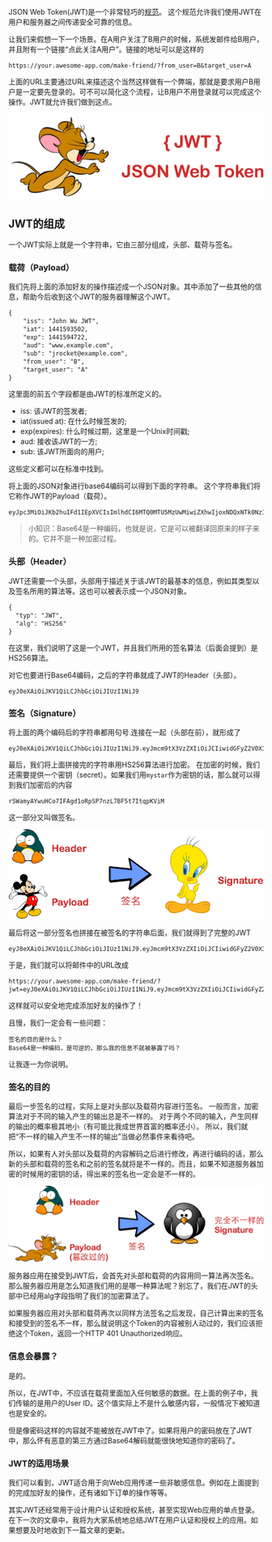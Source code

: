 JSON Web Token(JWT)是一个非常轻巧的[规范](https://tools.ietf.org/html/draft-ietf-oauth-json-web-token-32)。
这个规范允许我们使用JWT在用户和服务器之间传递安全可靠的信息。

让我们来假想一下一个场景。在A用户关注了B用户的时候，系统发邮件给B用户，并且附有一个链接“点此关注A用户”。链接的地址可以是这样的
```text
https://your.awesome-app.com/make-friend/?from_user=B&target_user=A
```
上面的URL主要通过URL来描述这个当然这样做有一个弊端，那就是要求用户B用户是一定要先登录的。可不可以简化这个流程，让B用户不用登录就可以完成这个操作。JWT就允许我们做到这点。

![](images/jwt.png)

## JWT的组成
一个JWT实际上就是一个字符串，它由三部分组成，头部、载荷与签名。

### 载荷（Payload）
我们先将上面的添加好友的操作描述成一个JSON对象。其中添加了一些其他的信息，帮助今后收到这个JWT的服务器理解这个JWT。

```text
{
    "iss": "John Wu JWT",
    "iat": 1441593502,
    "exp": 1441594722,
    "aud": "www.example.com",
    "sub": "jrocket@example.com",
    "from_user": "B",
    "target_user": "A"
}
```
这里面的前五个字段都是由JWT的标准所定义的。

- iss: 该JWT的签发者;
- iat(issued at): 在什么时候签发的;
- exp(expires): 什么时候过期，这里是一个Unix时间戳;
- aud: 接收该JWT的一方;
- sub: 该JWT所面向的用户;

这些定义都可以在标准中找到。

将上面的JSON对象进行base64编码可以得到下面的字符串。
这个字符串我们将它称作JWT的Payload（载荷）。

```text
eyJpc3MiOiJKb2huIFd1IEpXVCIsImlhdCI6MTQ0MTU5MzUwMiwiZXhwIjoxNDQxNTk0NzIyLCJhdWQiOiJ3d3cuZXhhbXBsZS5jb20iLCJzdWIiOiJqcm9ja2V0QGV4YW1wbGUuY29tIiwiZnJvbV91c2VyIjoiQiIsInRhcmdldF91c2VyIjoiQSJ9
```
>小知识：Base64是一种编码，也就是说，它是可以被翻译回原来的样子来的。它并不是一种加密过程。

### 头部（Header）

JWT还需要一个头部，头部用于描述关于该JWT的最基本的信息，例如其类型以及签名所用的算法等。这也可以被表示成一个JSON对象。

```text
{
  "typ": "JWT",
  "alg": "HS256"
}
```
在这里，我们说明了这是一个JWT，并且我们所用的签名算法（后面会提到）是HS256算法。

对它也要进行Base64编码，之后的字符串就成了JWT的Header（头部）。

```text
eyJ0eXAiOiJKV1QiLCJhbGciOiJIUzI1NiJ9
```

### 签名（Signature）
将上面的两个编码后的字符串都用句号.连接在一起（头部在前），就形成了

```text
eyJ0eXAiOiJKV1QiLCJhbGciOiJIUzI1NiJ9.eyJmcm9tX3VzZXIiOiJCIiwidGFyZ2V0X3VzZXIiOiJBIn0
```
最后，我们将上面拼接完的字符串用HS256算法进行加密。
在加密的时候，我们还需要提供一个密钥（secret）。如果我们用`mystar`作为密钥的话，那么就可以得到我们加密后的内容
```text
rSWamyAYwuHCo7IFAgd1oRpSP7nzL7BF5t7ItqpKViM
```
这一部分又叫做签名。

![](images/sig1.png)

最后将这一部分签名也拼接在被签名的字符串后面，我们就得到了完整的JWT

```text
eyJ0eXAiOiJKV1QiLCJhbGciOiJIUzI1NiJ9.eyJmcm9tX3VzZXIiOiJCIiwidGFyZ2V0X3VzZXIiOiJBIn0.rSWamyAYwuHCo7IFAgd1oRpSP7nzL7BF5t7ItqpKViM
```

于是，我们就可以将邮件中的URL改成
```text
https://your.awesome-app.com/make-friend/?jwt=eyJ0eXAiOiJKV1QiLCJhbGciOiJIUzI1NiJ9.eyJmcm9tX3VzZXIiOiJCIiwidGFyZ2V0X3VzZXIiOiJBIn0.rSWamyAYwuHCo7IFAgd1oRpSP7nzL7BF5t7ItqpKViM
```

这样就可以安全地完成添加好友的操作了！

且慢，我们一定会有一些问题：
```text
签名的目的是什么？
Base64是一种编码，是可逆的，那么我的信息不就被暴露了吗？
```

让我逐一为你说明。

### 签名的目的
最后一步签名的过程，实际上是对头部以及载荷内容进行签名。
一般而言，加密算法对于不同的输入产生的输出总是不一样的。
对于两个不同的输入，产生同样的输出的概率极其地小（有可能比我成世界首富的概率还小）。
所以，我们就把“不一样的输入产生不一样的输出”当做必然事件来看待吧。

所以，如果有人对头部以及载荷的内容解码之后进行修改，再进行编码的话，那么新的头部和载荷的签名和之前的签名就将是不一样的。而且，如果不知道服务器加密的时候用的密钥的话，得出来的签名也一定会是不一样的。

![](images/sig2.png)

服务器应用在接受到JWT后，会首先对头部和载荷的内容用同一算法再次签名。那么服务器应用是怎么知道我们用的是哪一种算法呢？别忘了，我们在JWT的头部中已经用alg字段指明了我们的加密算法了。
     
如果服务器应用对头部和载荷再次以同样方法签名之后发现，自己计算出来的签名和接受到的签名不一样，那么就说明这个Token的内容被别人动过的，我们应该拒绝这个Token，返回一个HTTP 401 Unauthorized响应。

### 信息会暴露？
是的。

所以，在JWT中，不应该在载荷里面加入任何敏感的数据。在上面的例子中，我们传输的是用户的User ID。这个值实际上不是什么敏感内容，一般情况下被知道也是安全的。

但是像密码这样的内容就不能被放在JWT中了。如果将用户的密码放在了JWT中，那么怀有恶意的第三方通过Base64解码就能很快地知道你的密码了。

### JWT的适用场景
我们可以看到，JWT适合用于向Web应用传递一些非敏感信息。例如在上面提到的完成加好友的操作，还有诸如下订单的操作等等。

其实JWT还经常用于设计用户认证和授权系统，甚至实现Web应用的单点登录。在下一次的文章中，我将为大家系统地总结JWT在用户认证和授权上的应用。如果想要及时地收到下一篇文章的更新。

